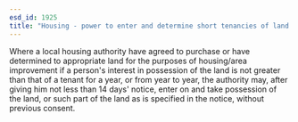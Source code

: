 ```yaml
---
esd_id: 1925
title: "Housing - power to enter and determine short tenancies of land acquired or appropriated"
---
```


Where a local housing authority have agreed to purchase or have determined to appropriate land for the purposes of housing/area improvement if a person's interest in possession of the land is not greater than that of a tenant for a year, or from year to year, the authority may, after giving him not less than 14 days' notice, enter on and take possession of the land, or such part of the land as is specified in the notice, without previous consent.

